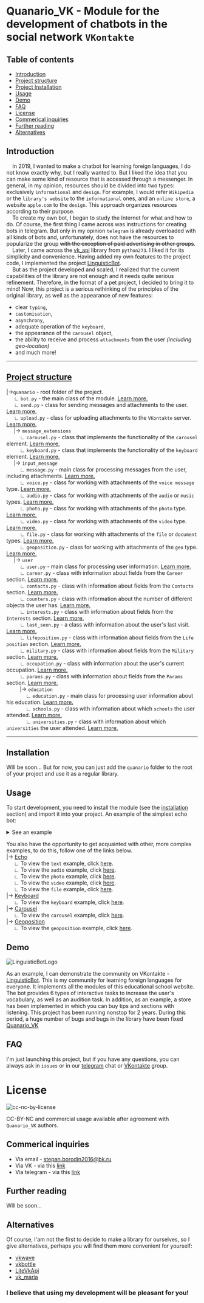 # Quanario_VK - Module for the development of chatbots in the social network `VKontakte`

## Table of contents

* [Introduction](#introduction)
* [Project structure](#project-structure)
* [Project Installation](#installation)
* [Usage](#usage)
* [Demo](#demo)
* [FAQ](#faq)
* [License](#license)
* [Commerical inquiries](#commerical-inquiries)
* [Further reading](#further-reading)
* [Alternatives](#alternatives)


## Introduction 

&nbsp;&nbsp;&nbsp;&nbsp;In 2019, I wanted to make a chatbot for learning foreign languages, I do not know exactly why, but I really wanted to. But I liked the idea that you can make some kind of resource that is accessed through a messenger. In general, in my opinion, resources should be divided into two types: exclusively `informational` and `design`. For example, I would refer `Wikipedia` or the `library's website` to the `informational` ones, and an `online store`, a website `apple.com` to the `design`. This approach organizes resources according to their purpose.  
&nbsp;&nbsp;&nbsp;&nbsp;To create my own bot, I began to study the Internet for what and how to do. Of course, the first thing I came across was instructions for creating bots in telegram. But only in my opinion `telegram` is already overloaded with all kinds of bots and, unfortunately, does not have the resources to popularize the group ~~with the exception of paid advertising in other groups~~.  
&nbsp;&nbsp;&nbsp;&nbsp;Later, I came across the [vk_api](https://github.com/python273/vk_api) library from `python273`. I liked it for its simplicity and convenience. Having added my own features to the project code, I implemented the project [LinguisticBot](https://vk.me/linguisticbot).  
&nbsp;&nbsp;&nbsp;&nbsp;But as the project developed and scaled, I realized that the current capabilities of the library are not enough and it needs quite serious refinement. Therefore, in the format of a pet project, I decided to bring it to mind! Now, this project is a serious rethinking of the principles of the original library, as well as the appearance of new features: 
- clear `typing`,
- `castomisation`, 
- `asynchrony`, 
- adequate operation of the `keyboard`, 
- the appearance of the `carousel` object, 
- the ability to receive and process `attachments` from the user _(including geo-location)_   
- and much more!
---

## [Project structure](quanario)
 
|->`quanario` - root folder of the project.  
&nbsp;&nbsp;&nbsp;&nbsp; ∟ `bot.py` - the main class of the module. [Learn more.](https://github.com/Stepan-coder/Quanario/tree/master/quanario#botpy)  
&nbsp;&nbsp;&nbsp;&nbsp; ∟ `send.py` - class for sending messages and attachments to the user. [Learn more.](https://github.com/Stepan-coder/Quanario/tree/master/quanario#sendpy)  
&nbsp;&nbsp;&nbsp;&nbsp; ∟ `upload.py` - class for uploading attachments to the `VKontakte` server. [Learn more.](https://github.com/Stepan-coder/Quanario/tree/master/quanario#uploadpy)  
&nbsp;&nbsp;&nbsp;&nbsp; |-> `message_extensions`  
&nbsp;&nbsp;&nbsp;&nbsp;&nbsp;&nbsp;&nbsp;&nbsp; ∟ `carousel.py` - class that implements the functionality of the `carousel` element. [Learn more.](https://github.com/Stepan-coder/Quanario/tree/master/quanario#message_extensions--carouselpy)  
&nbsp;&nbsp;&nbsp;&nbsp;&nbsp;&nbsp;&nbsp;&nbsp; ∟ `keyboard.py` - class that implements the functionality of the `keyboard` element. [Learn more.](https://github.com/Stepan-coder/Quanario/tree/master/quanario#message_extensions--keyboardpy)  
&nbsp;&nbsp;&nbsp;&nbsp; |-> `input_message`  
&nbsp;&nbsp;&nbsp;&nbsp;&nbsp;&nbsp;&nbsp;&nbsp; ∟ `message.py` - main class for processing messages from the user, including attachments. [Learn more.](https://github.com/Stepan-coder/Quanario/tree/master/quanario#input_message--messagepy)  
&nbsp;&nbsp;&nbsp;&nbsp;&nbsp;&nbsp;&nbsp;&nbsp; ∟ `voice.py` - class for working with attachments of the `voice message` type. [Learn more.](https://github.com/Stepan-coder/Quanario/tree/master/quanario#input_message--voicepy)  
&nbsp;&nbsp;&nbsp;&nbsp;&nbsp;&nbsp;&nbsp;&nbsp; ∟ `audio.py` - class for working with attachments of the `audio` or `music` types. [Learn more.](https://github.com/Stepan-coder/Quanario/tree/master/quanario#input_message--audiopy)  
&nbsp;&nbsp;&nbsp;&nbsp;&nbsp;&nbsp;&nbsp;&nbsp; ∟ `photo.py` - class for working with attachments of the `photo` type. [Learn more.](https://github.com/Stepan-coder/Quanario/tree/master/quanario#input_message--photopy)  
&nbsp;&nbsp;&nbsp;&nbsp;&nbsp;&nbsp;&nbsp;&nbsp; ∟ `video.py` - class for working with attachments of the `video` type. [Learn more.](https://github.com/Stepan-coder/Quanario/tree/master/quanario#input_message--videopy)  
&nbsp;&nbsp;&nbsp;&nbsp;&nbsp;&nbsp;&nbsp;&nbsp; ∟ `file.py` - class for working with attachments of the `file` or `document` types. [Learn more.](https://github.com/Stepan-coder/Quanario/tree/master/quanario#input_message--filepy)  
&nbsp;&nbsp;&nbsp;&nbsp;&nbsp;&nbsp;&nbsp;&nbsp; ∟ `geoposition.py` - class for working with attachments of the `geo` type. [Learn more.](https://github.com/Stepan-coder/Quanario/tree/master/quanario#input_message--geopositionpy)  
&nbsp;&nbsp;&nbsp;&nbsp; |-> `user`  
&nbsp;&nbsp;&nbsp;&nbsp;&nbsp;&nbsp;&nbsp;&nbsp; ∟ `user.py` - main class for processing user information. [Learn more.](https://github.com/Stepan-coder/Quanario/tree/master/quanario#user--userpy)  
&nbsp;&nbsp;&nbsp;&nbsp;&nbsp;&nbsp;&nbsp;&nbsp; ∟ `career.py` - class with information about fields from the `Career` section. [Learn more.](https://github.com/Stepan-coder/Quanario/tree/master/quanario#user--careerpy)  
&nbsp;&nbsp;&nbsp;&nbsp;&nbsp;&nbsp;&nbsp;&nbsp; ∟ `contacts.py` - class with information about fields from the `Contacts` section. [Learn more.](https://github.com/Stepan-coder/Quanario/tree/master/quanario#user--contactspy)  
&nbsp;&nbsp;&nbsp;&nbsp;&nbsp;&nbsp;&nbsp;&nbsp; ∟ `counters.py` - class with information about the number of different objects the user has. [Learn more.](https://github.com/Stepan-coder/Quanario/tree/master/quanario#user--counterspy)  
&nbsp;&nbsp;&nbsp;&nbsp;&nbsp;&nbsp;&nbsp;&nbsp; ∟ `interests.py` - class with information about fields from the `Interests` section. [Learn more.](https://github.com/Stepan-coder/Quanario/tree/master/quanario#user--interestspy)  
&nbsp;&nbsp;&nbsp;&nbsp;&nbsp;&nbsp;&nbsp;&nbsp; ∟ `last_seen.py` - a class with information about the user's last visit. [Learn more.](https://github.com/Stepan-coder/Quanario/tree/master/quanario#user--last_seenpy)  
&nbsp;&nbsp;&nbsp;&nbsp;&nbsp;&nbsp;&nbsp;&nbsp; ∟ `lifeposition.py` - class with information about fields from the `Life position` section. [Learn more.](https://github.com/Stepan-coder/Quanario/tree/master/quanario#user--lifepositionpy)  
&nbsp;&nbsp;&nbsp;&nbsp;&nbsp;&nbsp;&nbsp;&nbsp; ∟ `military.py` - class with information about fields from the `Military` section. [Learn more.](https://github.com/Stepan-coder/Quanario/tree/master/quanario#user--militarypy)  
&nbsp;&nbsp;&nbsp;&nbsp;&nbsp;&nbsp;&nbsp;&nbsp; ∟ `occupation.py` - class with information about the user's current occupation. [Learn more.](https://github.com/Stepan-coder/Quanario/tree/master/quanario#user--occupationpy)  
&nbsp;&nbsp;&nbsp;&nbsp;&nbsp;&nbsp;&nbsp;&nbsp; ∟ `params.py` - class with information about fields from the `Params` section. [Learn more.](https://github.com/Stepan-coder/Quanario/tree/master/quanario#user--paramspy)  
&nbsp;&nbsp;&nbsp;&nbsp;&nbsp;&nbsp;&nbsp;&nbsp; |-> `education`  
&nbsp;&nbsp;&nbsp;&nbsp;&nbsp;&nbsp;&nbsp;&nbsp;&nbsp;&nbsp;&nbsp;&nbsp; ∟ `education.py` - main class for processing user information about his education. [Learn more.](https://github.com/Stepan-coder/Quanario/tree/master/quanario#user--education--educationpy)  
&nbsp;&nbsp;&nbsp;&nbsp;&nbsp;&nbsp;&nbsp;&nbsp;&nbsp;&nbsp;&nbsp;&nbsp; ∟ `schools.py` - class with information about which `schools` the user attended. [Learn more.](https://github.com/Stepan-coder/Quanario/tree/master/quanario#user--education--schoolspy)  
&nbsp;&nbsp;&nbsp;&nbsp;&nbsp;&nbsp;&nbsp;&nbsp;&nbsp;&nbsp;&nbsp;&nbsp; ∟ `universities.py` - class with information about which `universities` the user attended. [Learn more.](https://github.com/Stepan-coder/Quanario/tree/master/quanario#user--education--universitiespy)  

---
## **Installation**

Will be soon... But for now, you can just add the `quanario` folder to the root of your project and use it as a regular library.

## **Usage**

To start development, you need to install the module (see the [installation](#installation) section) and import it into your project. An example of the simplest echo bot:

<details><summary>See an example</summary><p>

```Python3
from quanario.bot import *


def send_keyboard(bot: Bot, message: Message, args: tuple = None):
    pass

TOKEN = "*YOUR TOKEN*"
APP_ID = 000000000

bot = Bot(token=TOKEN, app_id=APP_ID)
bot.run(init_method=send_keyboard)
```

</p></details>

You also have the opportunity to get acquainted with other, more complex examples, to do this, follow one of the links below.  
|-> [Echo](examples/echo)  
&nbsp;&nbsp;&nbsp;&nbsp; ∟ To view the `text` example, click [here](examples/echo/text.py).  
&nbsp;&nbsp;&nbsp;&nbsp; ∟ To view the `audio` example, click [here](examples/echo/audio.py).  
&nbsp;&nbsp;&nbsp;&nbsp; ∟ To view the `photo` example, click [here](examples/echo/photo.py).  
&nbsp;&nbsp;&nbsp;&nbsp; ∟ To view the `video` example, click [here](examples/echo/video.py).  
&nbsp;&nbsp;&nbsp;&nbsp; ∟ To view the `file` example, click [here](examples/echo/file.py).  
|-> [Keyboard](examples/keyboard)  
&nbsp;&nbsp;&nbsp;&nbsp; ∟ To view the `keyboard` example, click [here](examples/keyboard/keyboard.py).  
|-> [Carousel](examples/carousel)  
&nbsp;&nbsp;&nbsp;&nbsp; ∟ To view the `carousel` example, click [here](examples/carousel/carousel.py).  
|-> [Geoposition](examples/geoposition)  
&nbsp;&nbsp;&nbsp;&nbsp; ∟ To view the `geoposition` example, click [here](examples/geoposition/geoposition.py). 

## **Demo**

![LinguisticBotLogo](https://sun9-41.userapi.com/impg/GTqw8HgGArjBXm2TYsUhpXSvP0zc6BLwgwahmg/t51vIX4ts2g.jpg?size=2560x2560&quality=95&sign=d82fead7ad72554a5d3eb5a24a4826a6&type=album)

As an example, I can demonstrate the community on VKontakte - [LinguisticBot](https://vk.me/linguisticbot ). This is my community for learning foreign languages for everyone. It implements all the modules of this educational school website. The bot provides 6 types of interactive tasks to increase the user's vocabulary, as well as an audition task. In addition, as an example, a store has been implemented in which you can buy tips and sections with listening. This project has been running nonstop for 2 years. During this period, a huge number of bugs and bugs in the library have been fixed [Quanario_VK](https://github.com/Stepan-coder/Quanario_VK)

## **FAQ**

I'm just launching this project, but if you have any questions, you can always ask in `issues` or in our [telegram](https://t.me/+-awnUbOP1l41MjAy) chat or [VKontakte](https://vk.com/quanario_vk) group.

# **License**

![сс-nc-by-license](https://static.wixstatic.com/media/342407_05e016f9f44240429203c35dfc8df63b~mv2.png/v1/fill/w_563,h_200,al_c,lg_1,q_80/342407_05e016f9f44240429203c35dfc8df63b~mv2.webp)

CC-BY-NC and commercial usage available after agreement with `Quanario_VK` authors.

## **Commerical inquiries**

- Via email - stepan.borodin2016@bk.ru
- Via VK - via this [link](https://vk.com/stepanborodin)
- Via telegram - via this [link](https://t.me/StepanBorodin)

## **Further reading**

Will be soon... 

## Alternatives

Of course, I'am not the first to decide to make a library for ourselves, so I give alternatives, perhaps you will find them more convenient for yourself:  
* [vkwave](https://github.com/fscdev/vkwave)
* [vkbottle](https://github.com/vkbottle/vkbottle)
* [LiteVkApi](https://github.com/Ma-Mush/LiteVkApi)
* [vk_maria](https://github.com/lxstvayne/vk_maria)


### I believe that using my development will be pleasant for you!